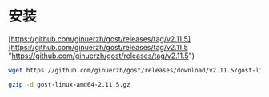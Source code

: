 # 安装

[https://github.com/ginuerzh/gost/releases/tag/v2.11.5](https://github.com/ginuerzh/gost/releases/tag/v2.11.5 "https://github.com/ginuerzh/gost/releases/tag/v2.11.5")

```bash
wget https://github.com/ginuerzh/gost/releases/download/v2.11.5/gost-linux-amd64-2.11.5.gz
```

```bash
gzip -d gost-linux-amd64-2.11.5.gz
```
